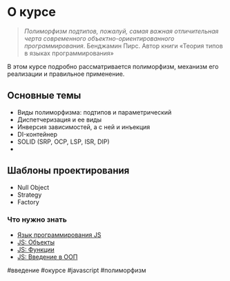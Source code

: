 # О курсе

> _Полиморфизм подтипов, пожалуй, самая важная отличительная черта современного объектно-ориентированного программирования_. Бенджамин Пирс. Автор книги «Теория типов в языках программирования»

В этом курсе подробно рассматривается полиморфизм, механизм его реализации и правильное применение.

## Основные темы

+ Виды полиморфизма: подтипов и параметрический
+ Диспетчеризация и ее виды
+ Инверсия зависимостей, а с ней и инъекция
+ DI-контейнер
+ SOLID (SRP, OCP, LSP, ISR, DIP)
+
## Шаблоны проектирования

+ Null Object
+ Strategy
+ Factory

### Что нужно знать

+ [Язык программирования JS](https://ru.hexlet.io/courses/js-basics)
+ [JS: Объекты](https://ru.hexlet.io/courses/js-objects)
+ [JS: Функции](https://ru.hexlet.io/courses/js-functions)
+ [JS: Введение в ООП](https://ru.hexlet.io/courses/js-introduction-to-oop)

#введение #окурсе #javascript #полиморфизм
